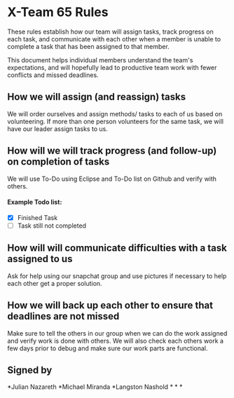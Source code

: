 # X-Team 65 Rules

These rules establish how our team will assign tasks,
track progress on each task, and communicate with each other 
when a member is unable to complete a task that has been assigned to that member.

This document helps individual members understand the team's expectations,
and will hopefully lead to productive team work with fewer conflicts
and missed deadlines.

## How we will assign (and reassign) tasks
We will order ourselves and assign methods/ tasks to each of us based on volunteering. If more than one person volunteers for the same task, we will have our leader assign tasks to us.


## How will we will track progress (and follow-up) on completion of tasks
We will use To-Do using Eclipse and To-Do list on Github and verify with others.
#### Example Todo list:
- [X] Finished Task
- [ ] Task still not completed

## How will will communicate difficulties with a task assigned to us
Ask for help using our snapchat group and use pictures if necessary to help each other get a proper solution.


## How we will back up each other to ensure that deadlines are not missed
Make sure to tell the others in our group when we can do the work assigned and verify work is done with others. We will also check each others work a few days prior to debug and make sure our work parts are functional.

## Signed by
*Julian Nazareth
*Michael Miranda
*Langston Nashold
*
*
*


